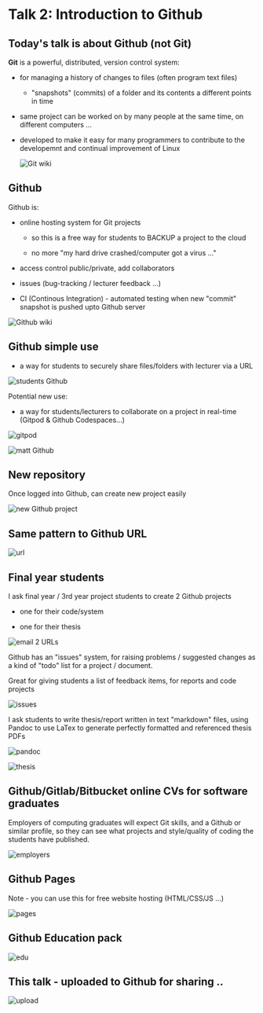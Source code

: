 # Talk 2: Introduction to Github

## Today's talk is about Github (not Git)

**Git** is a powerful, distributed, version control system:

- for managing a history of changes to files (often program text files)

    - "snapshots" (commits) of a folder and its contents a different points in time
       
- same project can be worked on by many people at the same time, on different computers ...

- developed to make it easy for many programmers to contribute to the developemnt and continual improvement of Linux

    ![Git wiki](images/0_git.png)
        
## Github

Github is:

- online hosting system for Git projects

    - so this is a free way for students to BACKUP a project to the cloud
    
    - no more "my hard drive crashed/computer got a virus ..."

- access control public/private, add collaborators

- issues (bug-tracking / lecturer feedback ...)

- CI (Continous Integration) - automated testing when new "commit" snapshot is pushed upto Github server

![Github wiki](images/0_github.png)
        
## Github simple use

- a way for students to securely share files/folders with lecturer via a URL

![students Github](images/9_student_urls.png)

Potential new use:

- a way for students/lecturers to collaborate on a project in real-time (Gitpod & Github Codespaces...)

![gitpod](images/10_running_gitpod.png)

![matt Github](images/8_matt.png)


## New repository

Once logged into Github, can create new project easily

![new Github project](images/2_new_repo_create.png)

## Same pattern to Github URL

![url](images/3_url.png)

## Final year students

I ask final year / 3rd year project students to create 2 Github projects

- one for their code/system

- one for their thesis

![email 2 URLs](images/12_email.png)

Github has an "issues" system, for raising problems / suggested changes as a kind of "todo" list for a project / document.

Great for giving students a list of feedback items, for reports and code projects

![issues](images/11_thesi_issues.png)

I ask students to write thesis/report written in text "markdown" files, using Pandoc to use LaTex to generate perfectly formatted and referenced thesis PDFs

![pandoc](images/16_pandoc.png)

![thesis](images/15_thesis.png)

## Github/Gitlab/Bitbucket online CVs for software graduates

Employers of computing graduates will expect Git skills, and a Github or similar profile, so they can see what projects and style/quality of coding the students have published.

![employers](images/13_git_expected.png)



## Github Pages

Note - you can use this for free website hosting (HTML/CSS/JS ...)

![pages](images/18_pages.png)

## Github Education pack

![edu](images/14_education.png)

## This talk - uploaded to Github for sharing ..

![upload](images/17_uploaded.png)
